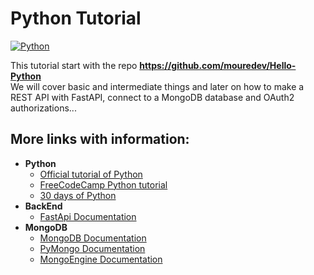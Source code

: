 # Python Tutorial
[![Python](https://img.shields.io/badge/Python-3.10+-yellow?style=for-the-badge&logo=python&logoColor=white&labelColor=101010)](https://python.org)

This tutorial start with the repo **https://github.com/mouredev/Hello-Python** \
We will cover basic and intermediate things and later on how to make a REST API with FastAPI, connect to a MongoDB database and OAuth2 authorizations...
## More links with information:
- **Python**
  - [Official tutorial of Python](https://docs.python.org/es/3/tutorial/index.html)
  - [FreeCodeCamp Python tutorial](https://www.freecodecamp.org/learn/scientific-computing-with-python)
  - [30 days of Python](https://github.com/Asabeneh/30-Days-Of-Python)
- **BackEnd**
  - [FastApi Documentation](https://fastapi.tiangolo.com/es/)
- **MongoDB**
  - [MongoDB Documentation](https://www.mongodb.com/)
  - [PyMongo Documentation](https://pymongo.readthedocs.io/en/stable/)
  - [MongoEngine Documentation](https://docs.mongoengine.org/)
